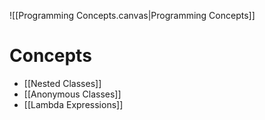 ![[Programming Concepts.canvas|Programming Concepts]]
# Concepts

- [[Nested Classes]]
- [[Anonymous Classes]]
- [[Lambda Expressions]]